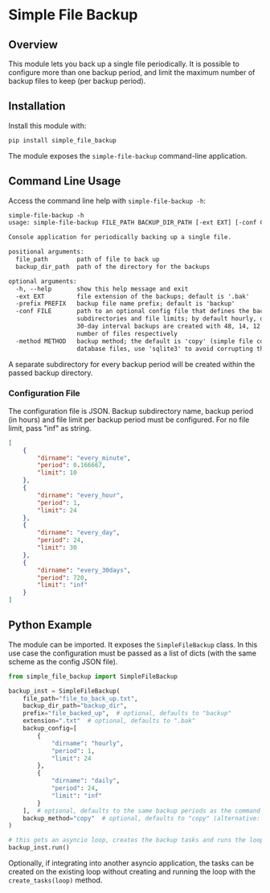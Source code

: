 # Simple File Backup

## Overview

This module lets you back up a single file periodically. It is possible to configure
more than one backup period, and limit the maximum number of backup files to keep (per
backup period).

## Installation

Install this module with:

```txt
pip install simple_file_backup
```

The module exposes the ```simple-file-backup``` command-line application.

## Command Line Usage

Access the command line help with ```simple-file-backup -h```:

```txt
simple-file-backup -h
usage: simple-file-backup FILE_PATH BACKUP_DIR_PATH [-ext EXT] [-conf CONF]

Console application for periodically backing up a single file.

positional arguments:
  file_path        path of file to back up
  backup_dir_path  path of the directory for the backups

optional arguments:
  -h, --help       show this help message and exit
  -ext EXT         file extension of the backups; default is '.bak'
  -prefix PREFIX   backup file name prefix; default is 'backup'
  -conf FILE       path to an optional config file that defines the backup intervals,
                   subdirectories and file limits; by default hourly, daily, weekly and
                   30-day interval backups are created with 48, 14, 12 and unlimited
                   number of files respectively
  -method METHOD   backup method; the default is 'copy' (simple file copy), for sqlite3
                   database files, use 'sqlite3' to avoid corrupting the backups
```

A separate subdirectory for every backup period will be created within the passed
backup directory.

### Configuration File

The configuration file is JSON. Backup subdirectory name, backup period (in hours) and
file limit per backup period must be configured. For no file limit, pass "inf" as
string.

```json
[
    {
        "dirname": "every_minute",
        "period": 0.166667,
        "limit": 10
    },
    {
        "dirname": "every_hour",
        "period": 1,
        "limit": 24
    },
    {
        "dirname": "every_day",
        "period": 24,
        "limit": 30
    },
    {
        "dirname": "every_30days",
        "period": 720,
        "limit": "inf"
    }
]
```

## Python Example

The module can be imported. It exposes the ```SimpleFileBackup``` class.
In this use case the configuration must be passed as a list of dicts (with the same
scheme as the config JSON file).

```python
from simple_file_backup import SimpleFileBackup

backup_inst = SimpleFileBackup(
    file_path="file_to_back_up.txt",
    backup_dir_path="backup_dir",
    prefix="file_backed_up",  # optional, defaults to "backup"
    extension=".txt"  # optional, defaults to ".bak"
    backup_config=[
        {
            "dirname": "hourly",
            "period": 1,
            "limit": 24
        },
        {
            "dirname": "daily",
            "period": 24,
            "limit": "inf"
        }
    ],  # optional, defaults to the same backup periods as the command line version
    backup_method="copy"  # optional, defaults to "copy" (alternative: "sqlite3")
)

# this gets an asyncio loop, creates the backup tasks and runs the loop forever:
backup_inst.run()
```

Optionally, if integrating into another asyncio application, the tasks can be created
on the existing loop without creating and running the loop with the
```create_tasks(loop)``` method.
